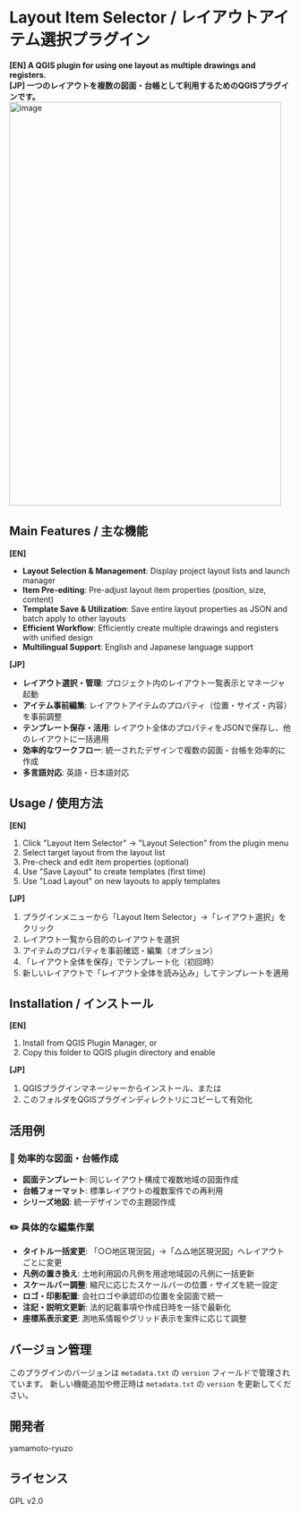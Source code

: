 # Layout Item Selector / レイアウトアイテム選択プラグイン
**[EN] A QGIS plugin for using one layout as multiple drawings and registers.**  
**[JP] 一つのレイアウトを複数の図面・台帳として利用するためのQGISプラグインです。**  
<img width="485" height="721" alt="image" src="https://github.com/user-attachments/assets/f6531335-1e17-42c9-921c-a090c18fc8ea" />

## Main Features / 主な機能

**[EN]**
- **Layout Selection & Management**: Display project layout lists and launch manager
- **Item Pre-editing**: Pre-adjust layout item properties (position, size, content)
- **Template Save & Utilization**: Save entire layout properties as JSON and batch apply to other layouts
- **Efficient Workflow**: Efficiently create multiple drawings and registers with unified design
- **Multilingual Support**: English and Japanese language support

**[JP]**
- **レイアウト選択・管理**: プロジェクト内のレイアウト一覧表示とマネージャ起動
- **アイテム事前編集**: レイアウトアイテムのプロパティ（位置・サイズ・内容）を事前調整
- **テンプレート保存・活用**: レイアウト全体のプロパティをJSONで保存し、他のレイアウトに一括適用
- **効率的なワークフロー**: 統一されたデザインで複数の図面・台帳を効率的に作成
- **多言語対応**: 英語・日本語対応

## Usage / 使用方法

**[EN]**
1. Click "Layout Item Selector" → "Layout Selection" from the plugin menu
2. Select target layout from the layout list
3. Pre-check and edit item properties (optional)
4. Use "Save Layout" to create templates (first time)
5. Use "Load Layout" on new layouts to apply templates

**[JP]**
1. プラグインメニューから「Layout Item Selector」→「レイアウト選択」をクリック
2. レイアウト一覧から目的のレイアウトを選択
3. アイテムのプロパティを事前確認・編集（オプション）
4. 「レイアウト全体を保存」でテンプレート化（初回時）
5. 新しいレイアウトで「レイアウト全体を読み込み」してテンプレートを適用

## Installation / インストール

**[EN]**
1. Install from QGIS Plugin Manager, or
2. Copy this folder to QGIS plugin directory and enable

**[JP]**
1. QGISプラグインマネージャーからインストール、または
2. このフォルダをQGISプラグインディレクトリにコピーして有効化

## 活用例

### 🎯 **効率的な図面・台帳作成**
- **図面テンプレート**: 同じレイアウト構成で複数地域の図面作成
- **台帳フォーマット**: 標準レイアウトの複数案件での再利用
- **シリーズ地図**: 統一デザインでの主題図作成

### ✏️ **具体的な編集作業**
- **タイトル一括変更**: 「○○地区現況図」→「△△地区現況図」へレイアウトごとに変更
- **凡例の置き換え**: 土地利用図の凡例を用途地域図の凡例に一括更新
- **スケールバー調整**: 縮尺に応じたスケールバーの位置・サイズを統一設定
- **ロゴ・印影配置**: 会社ロゴや承認印の位置を全図面で統一
- **注記・説明文更新**: 法的記載事項や作成日時を一括で最新化
- **座標系表示変更**: 測地系情報やグリッド表示を案件に応じて調整


## バージョン管理

このプラグインのバージョンは `metadata.txt` の `version` フィールドで管理されています。
新しい機能追加や修正時は `metadata.txt` の `version` を更新してください。

## 開発者

yamamoto-ryuzo

## ライセンス

GPL v2.0

